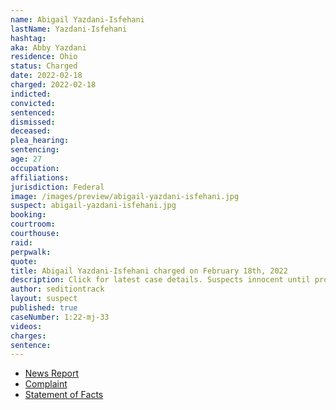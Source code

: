 ```yaml
---
name: Abigail Yazdani-Isfehani
lastName: Yazdani-Isfehani
hashtag:
aka: Abby Yazdani
residence: Ohio
status: Charged
date: 2022-02-18
charged: 2022-02-18
indicted:
convicted:
sentenced:
dismissed:
deceased:
plea_hearing:
sentencing:
age: 27
occupation:
affiliations:
jurisdiction: Federal
image: /images/preview/abigail-yazdani-isfehani.jpg
suspect: abigail-yazdani-isfehani.jpg
booking:
courtroom:
courthouse:
raid:
perpwalk:
quote:
title: Abigail Yazdani-Isfehani charged on February 18th, 2022
description: Click for latest case details. Suspects innocent until proven guilty.
author: seditiontrack
layout: suspect
published: true
caseNumber: 1:22-mj-33
videos:
charges:
sentence:
---
```


- [News Report](https://sports.yahoo.com/two-athens-county-sisters-join-205327176.html)
- [Complaint](https://www.justice.gov/usao-dc/case-multi-defendant/file/1477216/download)
- [Statement of Facts](https://www.justice.gov/usao-dc/case-multi-defendant/file/1477221/download)
